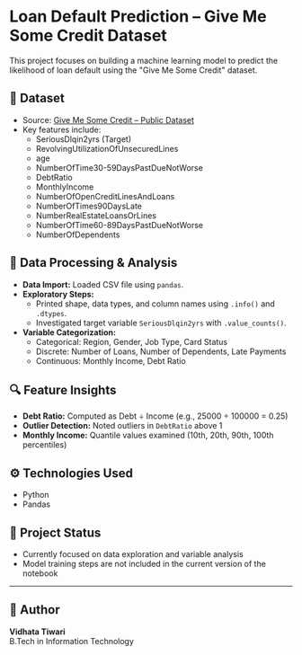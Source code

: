 # Loan Default Prediction – Give Me Some Credit Dataset

This project focuses on building a machine learning model to predict the likelihood of loan default using the "Give Me Some Credit" dataset.

## 📁 Dataset
- Source: [Give Me Some Credit – Public Dataset](https://raw.githubusercontent.com/venkatareddykonasani/Datasets/master/Give%20me%20some%20Credit/cs-training.csv)
- Key features include:
  - SeriousDlqin2yrs (Target)
  - RevolvingUtilizationOfUnsecuredLines
  - age
  - NumberOfTime30-59DaysPastDueNotWorse
  - DebtRatio
  - MonthlyIncome
  - NumberOfOpenCreditLinesAndLoans
  - NumberOfTimes90DaysLate
  - NumberRealEstateLoansOrLines
  - NumberOfTime60-89DaysPastDueNotWorse
  - NumberOfDependents

## 🔄 Data Processing & Analysis
- **Data Import:** Loaded CSV file using `pandas`.
- **Exploratory Steps:**
  - Printed shape, data types, and column names using `.info()` and `.dtypes`.
  - Investigated target variable `SeriousDlqin2yrs` with `.value_counts()`.
- **Variable Categorization:**
  - Categorical: Region, Gender, Job Type, Card Status
  - Discrete: Number of Loans, Number of Dependents, Late Payments
  - Continuous: Monthly Income, Debt Ratio

## 🔍 Feature Insights
- **Debt Ratio:** Computed as Debt ÷ Income (e.g., 25000 ÷ 100000 = 0.25)
- **Outlier Detection:** Noted outliers in `DebtRatio` above 1
- **Monthly Income:** Quantile values examined (10th, 20th, 90th, 100th percentiles)

## ⚙️ Technologies Used
- Python
- Pandas

## 🚧 Project Status
- Currently focused on data exploration and variable analysis
- Model training steps are not included in the current version of the notebook

---

## 👤 Author
**Vidhata Tiwari**  
B.Tech in Information Technology  


